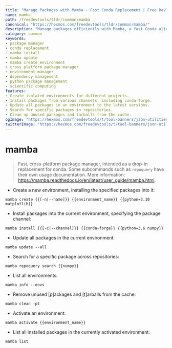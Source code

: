 ```yaml
---
title: "Manage Packages with Mamba - Fast Conda Replacement | Free DevTools"
name: mamba
path: /freedevtools/tldr/common/mamba
canonical: "https://hexmos.com/freedevtools/tldr/common/mamba/"
description: "Manage packages efficiently with Mamba, a fast Conda alternative for environment management. Install, update, and search packages with ease. Free online tool, no registration required."
category: common
keywords:
- package manager
- conda replacement
- mamba install
- mamba update
- mamba create environment
- cross platform package manager
- environment manager
- dependency management
- python package management
- scientific computing
features:
- Create isolated environments for different projects.
- Install packages from various channels, including conda-forge.
- Update all packages in an environment to the latest versions.
- Search for specific packages in repositories.
- Clean up unused packages and tarballs from the cache.
ogImage: "https://hexmos.com/freedevtools/t/tool-banners/json-utilities-banner.png"
twitterImage: "https://hexmos.com/freedevtools/t/tool-banners/json-utilities-banner.png"
---
```


# mamba

> Fast, cross-platform package manager, intended as a drop-in replacement for conda.
> Some subcommands such as `repoquery` have their own usage documentation.
> More information: <https://mamba.readthedocs.io/en/latest/user_guide/mamba.html>.

- Create a new environment, installing the specified packages into it:

`mamba create {{[-n|--name]}} {{environment_name}} {{python=3.10 matplotlib}}`

- Install packages into the current environment, specifying the package channel:

`mamba install {{[-c|--channel]}} {{conda-forge}} {{python=3.6 numpy}}`

- Update all packages in the current environment:

`mamba update --all`

- Search for a specific package across repositories:

`mamba repoquery search {{numpy}}`

- List all environments:

`mamba info --envs`

- Remove unused [p]ackages and [t]arballs from the cache:

`mamba clean -pt`

- Activate an environment:

`mamba activate {{environment_name}}`

- List all installed packages in the currently activated environment:

`mamba list`
